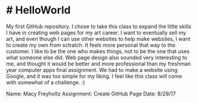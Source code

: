 <!DOCTYPE html>
<html>
<body>
<h1> # HelloWorld </h1>
<p> My first GitHub repository. I chose to take this class to expand the little skills I have in creating web pages for my art career. I want to eventually sell my art, and even though I can use other websites to help make websites, I want to create my own from sctratch. It feels more personal that way to the customer. I like to be the one who makes things, not to be the one that uses what someone else did. Web page design also sounded very interesting to me, and thought it would be better and more professional than my freshman year computer apps final assignment. We had to make a website using Google, and it was too simple for my liking. I feel like this class will come with somewhat of a challenge. :) </p>

Name: Macy Freyholtz
Assignment: Create GitHub Page
Date: 8/29/17
